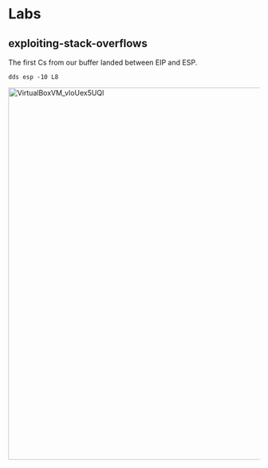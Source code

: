 # Labs

## exploiting-stack-overflows

The first Cs from our buffer landed between EIP and ESP.

`dds esp -10 L8`

<img width="1280" height="747" alt="VirtualBoxVM_vloUex5UQl" src="https://github.com/user-attachments/assets/5587fc62-d42a-47ec-a886-1c38825da6c2" />
